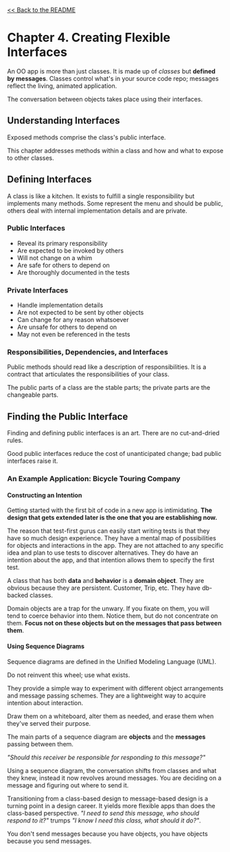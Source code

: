 [&lt;&lt; Back to the README](README.md)

# Chapter 4. Creating Flexible Interfaces

An OO app is more than just classes. It is made up of *classes* but **defined
by messages**. Classes control what's in your source code repo; messages
reflect the living, animated application.

The conversation between objects takes place using their interfaces.

## Understanding Interfaces

Exposed methods comprise the class's public interface.

This chapter addresses methods within a class and how and what to expose to
other classes.

## Defining Interfaces

A class is like a kitchen. It exists to fulfill a single responsibility but
implements many methods. Some represent the menu and should be public, others
deal with internal implementation details and are private.

### Public Interfaces

- Reveal its primary responsibility
- Are expected to be invoked by others
- Will not change on a whim
- Are safe for others to depend on
- Are thoroughly documented in the tests

### Private Interfaces

- Handle implementation details
- Are not expected to be sent by other objects
- Can change for any reason whatsoever
- Are unsafe for others to depend on
- May not even be referenced in the tests

### Responsibilities, Dependencies, and Interfaces

Public methods should read like a description of responsibilities. It is a contract
that articulates the responsibilities of your class.

The public parts of a class are the stable parts; the private parts are the changeable
parts.

## Finding the Public Interface

Finding and defining public interfaces is an art. There are no cut-and-dried rules.

Good public interfaces reduce the cost of unanticipated change; bad public interfaces
raise it.

### An Example Application: Bicycle Touring Company

#### Constructing an Intention

Getting started with the first bit of code in a new app is intimidating. **The design
that gets extended later is the one that you are establishing now.**

The reason that test-first gurus can easily start writing tests is that they have
so much design experience. They have a mental map of possibilities for objects
and interactions in the app. They are not attached to any specific idea and plan
to use tests to discover alternatives. They do have an intention about the app,
and that intention allows them to specify the first test.

A class that has both **data** and **behavior** is a **domain object**. They are
obvious because they are persistent. Customer, Trip, etc. They have db-backed
classes.

Domain objects are a trap for the unwary. If you fixate on them, you will tend
to coerce behavior into them. Notice them, but do not concentrate on them.
**Focus not on these objects but on the messages that pass between them**.

#### Using Sequence Diagrams

Sequence diagrams are defined in the Unified Modeling Language (UML).

Do not reinvent this wheel; use what exists.

They provide a simple way to experiment with different object arrangements and
message passing schemes. They are a lightweight way to acquire intention about
interaction.

Draw them on a whiteboard, alter them as needed, and erase them when they've
served their purpose.

The main parts of a sequence diagram are **objects** and the **messages** passing
between them. 

*"Should this receiver be responsible for responding to this message?"*

Using a sequence diagram, the conversation shifts from classes and what they knew,
instead it now revolves around messages. You are deciding on a message and figuring
out where to send it.

Transitioning from a class-based design to message-based design is a turning point
in a design career. It yields more flexible apps than does the class-based
perspective. *"I need to send this message, who should respond to it?"* trumps
*"I know I need this class, what should it do?"*.

You don't send messages because you have objects, you have objects because you
send messages.
